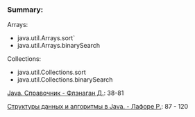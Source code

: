 ### Summary:

Arrays:
* java.util.Arrays.sort`
* java.util.Arrays.binarySearch

Collections:
* java.util.Collections.sort
* java.util.Collections.binarySearch

[Java. Справочник - Флэнаган Д.](http://gen.lib.rus.ec/book/index.php?md5=9A8F95A5F9DA2E98D34F3BE66BDB946E): 38-81

[Структуры данных и алгоритмы в Java. - Лафоре Р.](http://gen.lib.rus.ec/book/index.php?md5=A05BAA95E9A2E4754B2126B7F690D4A1): 87 - 120